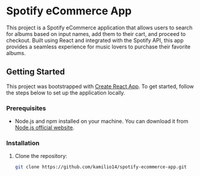 # Spotify eCommerce App

This project is a Spotify eCommerce application that allows users to search for albums based on input names, add them to their cart, and proceed to checkout. Built using React and integrated with the Spotify API, this app provides a seamless experience for music lovers to purchase their favorite albums.

## Getting Started

This project was bootstrapped with [Create React App](https://github.com/facebook/create-react-app). To get started, follow the steps below to set up the application locally.

### Prerequisites

- Node.js and npm installed on your machine. You can download it from [Node.js official website](https://nodejs.org/).

### Installation

1. Clone the repository:
   ```bash
   git clone https://github.com/kamilio14/spotify-ecommerce-app.git
